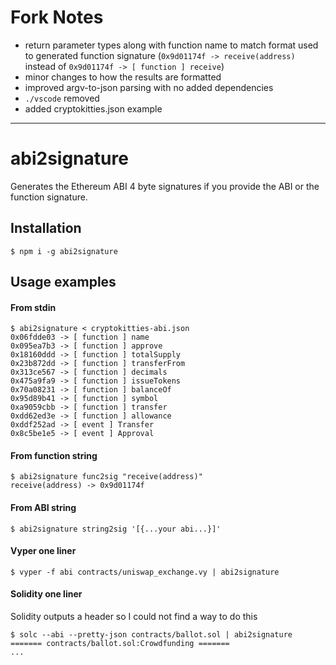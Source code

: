 # Fork Notes

- return parameter types along with function name to match format used to generated function signature (`0x9d01174f -> receive(address)` instead of `0x9d01174f -> [ function ] receive`)
- minor changes to how the results are formatted
- improved argv-to-json parsing with no added dependencies
- `./vscode` removed
- added cryptokitties.json example

---

# abi2signature

Generates the Ethereum ABI 4 byte signatures if you provide the ABI or the function signature.

## Installation
```console
$ npm i -g abi2signature
```

## Usage examples

#### From stdin
```console
$ abi2signature < cryptokitties-abi.json
0x06fdde03 -> [ function ] name
0x095ea7b3 -> [ function ] approve
0x18160ddd -> [ function ] totalSupply
0x23b872dd -> [ function ] transferFrom
0x313ce567 -> [ function ] decimals
0x475a9fa9 -> [ function ] issueTokens
0x70a08231 -> [ function ] balanceOf
0x95d89b41 -> [ function ] symbol
0xa9059cbb -> [ function ] transfer
0xdd62ed3e -> [ function ] allowance
0xddf252ad -> [ event ] Transfer
0x8c5be1e5 -> [ event ] Approval
```

#### From function string
```console
$ abi2signature func2sig "receive(address)"
receive(address) -> 0x9d01174f
```

#### From ABI string
```console
$ abi2signature string2sig '[{...your abi...}]'
```

#### Vyper one liner
```console
$ vyper -f abi contracts/uniswap_exchange.vy | abi2signature
```

#### Solidity one liner
Solidity outputs a header so I could not find a way to do this
```console
$ solc --abi --pretty-json contracts/ballot.sol | abi2signature
======= contracts/ballot.sol:Crowdfunding =======
...
```
